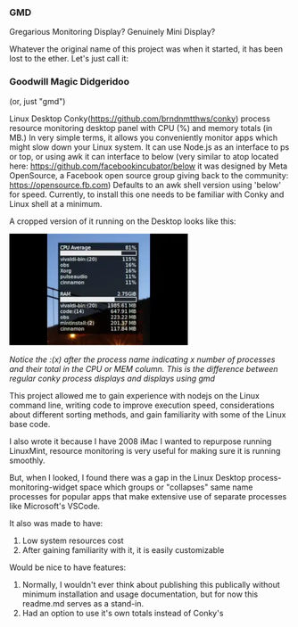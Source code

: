 ### GMD
Gregarious Monitoring Display?
Genuinely Mini Display?

Whatever the original name of this project was when it started, it has been lost to the ether. Let's just call it:

### Goodwill Magic Didgeridoo
(or, just "gmd")

Linux Desktop Conky(https://github.com/brndnmtthws/conky) process resource monitoring desktop panel with CPU (%) and memory totals (in MB.) In very simple terms, it allows you conveniently monitor apps which might slow down your Linux system. It can use Node.js as an interface to ps or top, or using awk it can interface to below (very similar to atop located here: https://github.com/facebookincubator/below it was designed by Meta OpenSource, a Facebook open source group giving back to the community: https://opensource.fb.com)  Defaults to an awk shell version using 'below' for speed. Currently, to install this one needs to be familiar with Conky and Linux shell at a minimum.

A cropped version of it running on the Desktop looks like this:

![Output sample](https://github.com/idealius/gmd/raw/main/demo2.webp)

*Notice the :(x) after the process name indicating x number of processes and their total in the CPU or MEM column. This is the difference between regular conky process displays and displays using gmd*

This project allowed me to gain experience with nodejs on the Linux command line, writing code to improve execution speed, considerations about different sorting methods, and gain familiarity with some of the Linux base code.

I also wrote it because I have 2008 iMac I wanted to repurpose running LinuxMint, resource monitoring is very useful for making sure it is running smoothly.

But, when I looked, I found there was a gap in the Linux Desktop process-monitoring-widget space which groups or "collapses" same name processes for popular apps that make extensive use of separate processes like Microsoft's VSCode.

It also was made to have:

1. Low system resources cost
2. After gaining familiarity with it, it is easily customizable

Would be nice to have features:

1. Normally, I wouldn't ever think about publishing this publically without minimum installation and usage documentation, but for now this readme.md serves as a stand-in. 
2. Had an option to use it's own totals instead of Conky's
